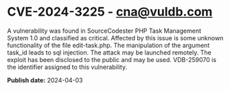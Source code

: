 # CVE-2024-3225 - cna@vuldb.com

A vulnerability was found in SourceCodester PHP Task Management System 1.0 and classified as critical. Affected by this issue is some unknown functionality of the file edit-task.php. The manipulation of the argument task_id leads to sql injection. The attack may be launched remotely. The exploit has been disclosed to the public and may be used. VDB-259070 is the identifier assigned to this vulnerability.

**Publish date:** 2024-04-03
